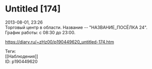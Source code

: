 Untitled [174]
===============

   
 2013-08-01, 23:26   
  Торговый центр в области. Название -- "НАЗВАНИЕ\_ПОСЁЛКА 24".   
 График работы: с 08:30 до 23:00.   
    
 <https://diary.ru/~zHz00/p190449620_untitled-174.htm>   
   
 Теги:   
 [[Наблюдения]]   
 ID: p190449620